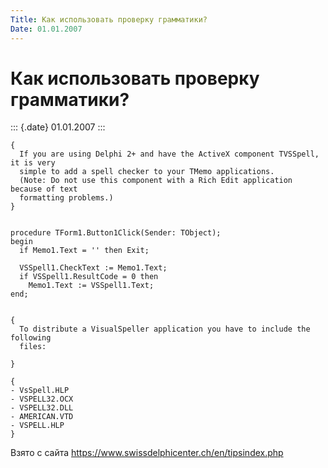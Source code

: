 ```yaml
---
Title: Как использовать проверку грамматики?
Date: 01.01.2007
---
```



Как использовать проверку грамматики?
=====================================

::: {.date}
01.01.2007
:::

    { 
      If you are using Delphi 2+ and have the ActiveX component TVSSpell, it is very 
      simple to add a spell checker to your TMemo applications. 
      (Note: Do not use this component with a Rich Edit application because of text 
      formatting problems.) 
    } 
     
     
    procedure TForm1.Button1Click(Sender: TObject); 
    begin 
      if Memo1.Text = '' then Exit; 
     
      VSSpell1.CheckText := Memo1.Text; 
      if VSSpell1.ResultCode = 0 then 
        Memo1.Text := VSSpell1.Text; 
    end; 
     
     
    { 
      To distribute a VisualSpeller application you have to include the following 
      files: 
     
    } 
     
    { 
    - VsSpell.HLP 
    - VSPELL32.OCX 
    - VSPELL32.DLL 
    - AMERICAN.VTD 
    - VSPELL.HLP 
    } 

Взято с сайта <https://www.swissdelphicenter.ch/en/tipsindex.php>
